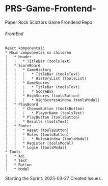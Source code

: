 # PRS-Game-Frontend-
Paper Rock Scizzors Game Frondend Repo
###### FrontEnd
	
	React komponentai:
	* Main componentas su children
	|	* Header
	|	|	* TitleBar (toolsText)
	|	* ScoreBoard
	|	|	* GameHistory
	|	|	|	* TitleBar (toolsText)
	|	|	|	* HistoryList (toolsList)
	|	|	* GameScores
	|	|	|	* TitleBar (toolsText)
	|	|	|	* ScoreBox
	|	|	* HighScores (toolsButton)
	|	|	|	* HighScoresWindow (toolsModal)
	|	* PlayBoard
	|	|	* ChooseButton (toolsButton)
	|	|	|	* PlayerName (toolsText)
	|	|	* PlayButton (toolsButton)
	|	|	* Results (toolsText)
	|	* Footer
	|	|	* Reset (toolsButton)
	|	|	* Rules (toolsButton)
	|	|	|	* RulesWindow (toolsModal)
	|	|	* Register (toolsModal)
	|	|	* Login (toolsModal)
	* Tools
	|	* Api
	|	* Text
	|	* Button
	|	* Modal
	
Starting the Sprint: 2025-03-27 
Created Issues .
